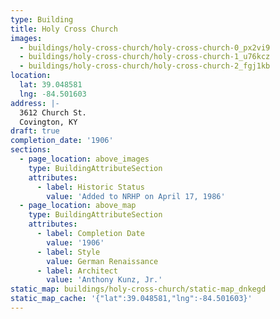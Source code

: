 ```yaml
---
type: Building
title: Holy Cross Church
images:
  - buildings/holy-cross-church/holy-cross-church-0_px2vi9
  - buildings/holy-cross-church/holy-cross-church-1_u76kcz
  - buildings/holy-cross-church/holy-cross-church-2_fgj1kb
location:
  lat: 39.048581
  lng: -84.501603
address: |-
  3612 Church St.
  Covington, KY
draft: true
completion_date: '1906'
sections:
  - page_location: above_images
    type: BuildingAttributeSection
    attributes:
      - label: Historic Status
        value: 'Added to NRHP on April 17, 1986'
  - page_location: above_map
    type: BuildingAttributeSection
    attributes:
      - label: Completion Date
        value: '1906'
      - label: Style
        value: German Renaissance
      - label: Architect
        value: 'Anthony Kunz, Jr.'
static_map: buildings/holy-cross-church/static-map_dnkegd
static_map_cache: '{"lat":39.048581,"lng":-84.501603}'
---
```

